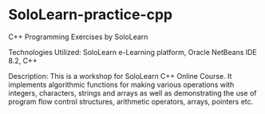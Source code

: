 # SoloLearn-practice-cpp
C++ Programming Exercises by SoloLearn

Technologies Utilized: SoloLearn e-Learning platform, Oracle NetBeans IDE 8.2, C++

Description: This is a workshop for SoloLearn C++ Online Course. It implements algorithmic functions for making various operations with integers, characters, strings and arrays as well as demonstrating the use of program flow control structures, arithmetic operators, arrays, pointers etc.
